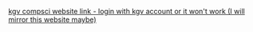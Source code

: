 [kgv compsci website link - login with kgv account or it won't work \(I will mirror this website maybe)](https://accounts.google.com/AccountChooser?continue=https%3A%2F%2Fsites.google.com%2Fkgv.hk%2Fcie-igcse-comp-sci%2Fhome&authuser=0)
